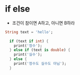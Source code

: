 # if else



- 조건이 참이면 A하고, 아니면 B하라



```dart
String text = 'hello';
  
  if (text if int) {
    print('정수');
  } else if (text is double) {
    print('실수');
  } else {
    print('정수도 실수도 아님');
  }
```

